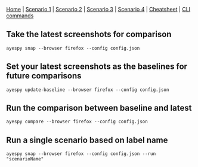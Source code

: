 [Home](../README.md) | 
[Scenario 1](scenario1.md) |
[Scenario 2](scenario2.md) |
[Scenario 3](scenario3.md) |
[Scenario 4](scenario4.md) |
[Cheatsheet](cheatsheet.md) |
[CLI commands](cli-commands.md) 

## Take the latest screenshots for comparison

    ayespy snap --browser firefox --config config.json

## Set your latest screenshots as the baselines for future comparisons

    ayespy update-baseline --browser firefox --config config.json

## Run the comparison between baseline and latest

    ayespy compare --browser firefox --config config.json

## Run a single scenario based on label name

    ayespy snap --browser firefox --config config.json --run "scenarioName"
